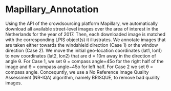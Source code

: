 # Mapillary_Annotation

Using the API of the crowdsourcing platform Mapillary, we automatically download all available street-level images over the area of interest in the Netherlands for the year of 2017. Then, each downloaded image is matched with the corresponding LPIS object(s) it illustrates. We annotate images that are taken either towards the windshield direction (Case 1) or the window direction (Case 2). We move the initial geo-location coordinates (lat1, lon1) to new coordinates (lat2, lon2) that are d = 10m away in the direction of angle θ. For Case 1, we set θ = compass angle+45o for the right half of the image and θ = compass angle−45o for left half. For Case 2 we set θ = compass angle. Concequntly, we use a No Reference Image Quality Assessment (NR-IQA) algorithm, namely BRISQUE, to remove bad quality images. 
